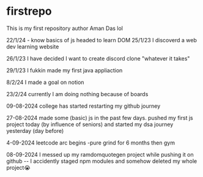 # firstrepo
This is my first repository
author Aman Das lol


22/1/24 - know basics of js headed to learn DOM
25/1/23 I discoverd a web dev learning website

26/1/23 I have decided I want to create discord clone "whatever it takes"


29/1/23 I fukkin made my first java appliaction 


8/2/24 I made a goal on notion

23/2/24 currently I am doing nothing because of boards

09-08-2024 college has started restarting my github journey

27-08-2024 made some (basic) js in the past few days. pushed my first js project today (by influence of seniors) and started my dsa journey yesterday (day before)

4-09-2024 leetcode arc begins -pure grind for 6 months then gym

08-09-2024 I messed up my ramdomquotegen project while pushing it on github -- I accidently staged npm modules and somehow deleted my whole project😭
